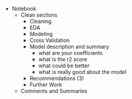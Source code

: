 
* Notebook
    * Clean sections
        * Cleaning
        * EDA
        * Modeling
        * Cross Validation
        * Model description and summary
            * what are your coefficients
            * what is the r2 score
            * what could be better
            * what is really good about the model
        * Recommendations (3) 
        * Further Work
    * Comments and Summaries


```python

```
